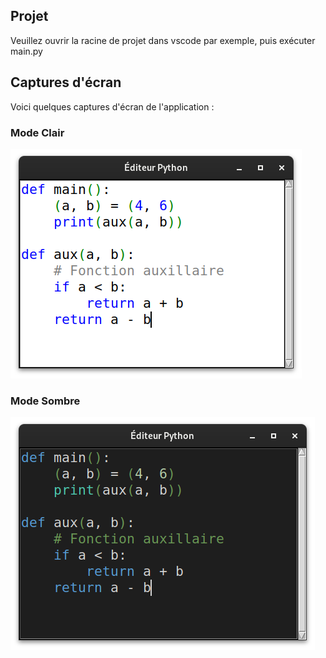 ## Projet

Veuillez ouvrir la racine de projet dans vscode par exemple, puis exécuter main.py

## Captures d'écran

Voici quelques captures d'écran de l'application :

### Mode Clair

![Mode Clair](light.png)

### Mode Sombre

![Mode Sombre](dark.png)
